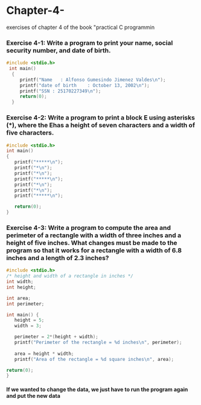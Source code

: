 # Chapter-4-
 exercises of chapter 4 of the book "practical C programmin
 
 ### Exercise 4-1: Write a program to print your name, social security number, and date of birth.

```c
#include <stdio.h> 
 int main()  
  {
     printf("Name   : Alfonso Gumesindo Jimenez Valdes\n"); 
     printf("date of birth    : October 13, 2002\n"); 
     printf("SSN : 25170227349\n"); 
     return(0); 
  }
  ```
 ### Exercise 4-2: Write a program to print a block E using asterisks (*), where the Ehas a height of seven characters and a width of five characters.
 
 ```c
 #include <stdio.h> 
 int main() 
 {
	printf("*****\n");
	printf("*\n");
	printf("*\n");
	printf("*****\n");
	printf("*\n");
	printf("*\n");
	printf("*****\n");

	return(0);
}
 ```
### Exercise 4-3: Write a program to compute the area and perimeter of a rectangle with a width of three inches and a height of five inches. What changes must be made to the program so that it works for a rectangle with a width of 6.8 inches and a length of 2.3 inches?

 ```c
 #include <stdio.h> 
/* height and width of a rectangle in inches */
int width;          
int height;         

int area;           
int perimeter;      

int main() {
	height = 5;
	width = 3;

    perimeter = 2*(height + width);
	printf("Perimeter of the rectangle = %d inches\n", perimeter);
	
	area = height * width;
	printf("Area of the rectangle = %d square inches\n", area);

return(0);
}
```
#### If we wanted to change the data, we just have to run the program again and put the new data

